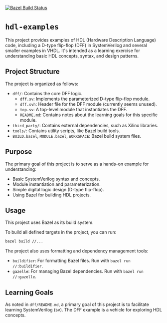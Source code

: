 [![Bazel Build Status](https://github.com/filmil/hdl-experiments/actions/workflows/main.yml/badge.svg)](https://github.com/filmil/hdl-experiments/actions/workflows/main.yml)

# `hdl-examples`

This project provides examples of HDL (Hardware Description Language) code, including a D-type flip-flop (DFF) in SystemVerilog and several smaller examples in VHDL. It's intended as a learning exercise for understanding basic HDL concepts, syntax, and design patterns.

## Project Structure

The project is organized as follows:

- `dff/`: Contains the core DFF logic.
    - `dff.sv`: Implements the parameterized D-type flip-flop module.
    - `dff.svh`: Header file for the DFF module (currently seems unused).
    - `top.sv`: A top-level module that instantiates the DFF.
    - `README.md`: Contains notes about the learning goals for this specific module.
- `third_party/`: Contains external dependencies, such as Xilinx libraries.
- `tools/`: Contains utility scripts, like Bazel build tools.
- `BUILD.bazel`, `MODULE.bazel`, `WORKSPACE`: Bazel build system files.

## Purpose

The primary goal of this project is to serve as a hands-on example for understanding:
- Basic SystemVerilog syntax and concepts.
- Module instantiation and parameterization.
- Simple digital logic design (D-type flip-flop).
- Using Bazel for building HDL projects.

## Usage

This project uses Bazel as its build system.

To build all defined targets in the project, you can run:

```bash
bazel build //...
```

The project also uses formatting and dependency management tools:
- `buildifier`: For formatting Bazel files. Run with `bazel run //:buildifier`.
- `gazelle`: For managing Bazel dependencies. Run with `bazel run //:gazelle`.

## Learning Goals

As noted in `dff/README.md`, a primary goal of this project is to facilitate learning SystemVerilog (sv). The DFF example is a vehicle for exploring HDL concepts.
